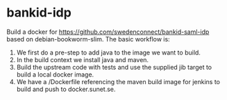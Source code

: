 # bankid-idp #

Build a docker for https://github.com/swedenconnect/bankid-saml-idp based on debian-bookworm-slim.
The basic workflow is:

1. We first do a pre-step to add java to the image we want to build.
2. In the build context we install java and maven. 
3. Build the upstream code with tests and use the supplied jib target to build a local docker image. 
4. We have a /Dockerfile referencing the maven build image for jenkins to build and push to docker.sunet.se.
